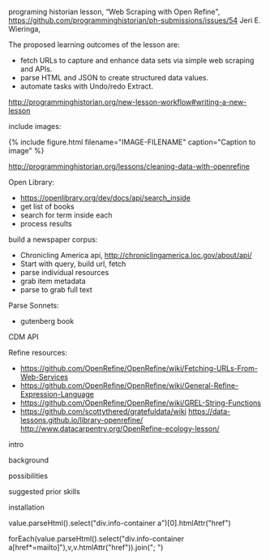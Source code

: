 programing historian lesson, “Web Scraping with Open Refine", https://github.com/programminghistorian/ph-submissions/issues/54
Jeri E. Wieringa, 

The proposed learning outcomes of the lesson are:
- fetch URLs to capture and enhance data sets via simple web scraping and APIs.
- parse HTML and JSON to create structured data values.
- automate tasks with Undo/redo Extract.

http://programminghistorian.org/new-lesson-workflow#writing-a-new-lesson

include images:

{% include figure.html filename="IMAGE-FILENAME" caption="Caption to image" %}

http://programminghistorian.org/lessons/cleaning-data-with-openrefine

Open Library:
- https://openlibrary.org/dev/docs/api/search_inside
- get list of books
- search for term inside each
- process results

build a newspaper corpus:
- Chronicling America api, http://chroniclingamerica.loc.gov/about/api/ 
- Start with query, build url, fetch
- parse individual resources
- grab item metadata
- parse to grab full text

Parse Sonnets:
- gutenberg book

CDM API


Refine resources:
- https://github.com/OpenRefine/OpenRefine/wiki/Fetching-URLs-From-Web-Services
- https://github.com/OpenRefine/OpenRefine/wiki/General-Refine-Expression-Language
- https://github.com/OpenRefine/OpenRefine/wiki/GREL-String-Functions
- https://github.com/scottythered/gratefuldata/wiki
https://data-lessons.github.io/library-openrefine/
http://www.datacarpentry.org/OpenRefine-ecology-lesson/

intro

background

possibilities

suggested prior skills

installation

value.parseHtml().select("div.info-container a")[0].htmlAttr("href")

forEach(value.parseHtml().select("div.info-container a[href*=mailto]"),v,v.htmlAttr("href")).join("; ")